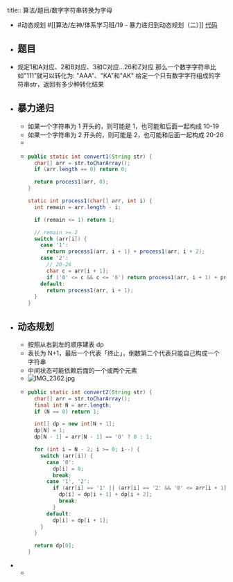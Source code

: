 title:: 算法/题目/数字字符串转换为字母

- #动态规划   #[[算法/左神/体系学习班/19 - 暴力递归到动态规划（二）]] [代码](https://github.com/singee-study/algorithm-java/blob/master/zuo-algorithm-2020/class19/Code02_ConvertToLetterString.java)
- ## 题目
- 规定1和A对应、2和B对应、3和C对应...26和Z对应
  那么一个数字字符串比如"111”就可以转化为:
  "AAA"、"KA"和"AK"
  给定一个只有数字字符组成的字符串str，返回有多少种转化结果
- ## 暴力递归
	- 如果一个字符串为 1 开头的，则可能是 1，也可能和后面一起构成 10-19
	- 如果一个字符串为 2 开头的，则可能是 2，也可能和后面一起构成 20-26
	-
	- ```java
	  public static int convert1(String str) {
	    char[] arr = str.toCharArray();
	    if (arr.length == 0) return 0;
	  
	    return process1(arr, 0);
	  }
	  
	  static int process1(char[] arr, int i) {
	    int remain = arr.length - i;
	  
	    if (remain <= 1) return 1;
	  
	    // remain >= 2
	    switch (arr[i]) {
	      case '1':
	        return process1(arr, i + 1) + process1(arr, i + 2);
	      case '2':
	        // 20-26
	        char c = arr[i + 1];
	        if ('0' <= c && c <= '6') return process1(arr, i + 1) + process1(arr, i + 2);
	      default:
	        return process1(arr, i + 1);
	    }
	  }
	  ```
- ## 动态规划
	- 按照从右到左的顺序建表 dp
	- 表长为 N+1，最后一个代表「终止」，倒数第二个代表只能自己构成一个字符串
	- 中间状态可能依赖后面的一个或两个元素
	- ![IMG_2362.jpg](../assets/IMG_2362_1653571853371_0.jpg)
	- ```java
	  public static int convert2(String str) {
	    char[] arr = str.toCharArray();
	    final int N = arr.length;
	    if (N == 0) return 1;
	  
	    int[] dp = new int[N + 1];
	    dp[N] = 1;
	    dp[N - 1] = arr[N - 1] == '0' ? 0 : 1;
	  
	    for (int i = N - 2; i >= 0; i--) {
	      switch (arr[i]) {
	        case '0':
	          dp[i] = 0;
	          break;
	        case '1', '2':
	          if (arr[i] == '1' || (arr[i] == '2' && '0' <= arr[i + 1] && arr[i + 1] <= '6')) {
	            dp[i] = dp[i + 1] + dp[i + 2];
	            break;
	          }
	        default:
	          dp[i] = dp[i + 1];
	      }
	    }
	  
	    return dp[0];
	  }
	  ```
-
	-